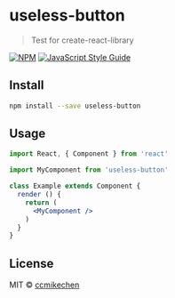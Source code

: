 # useless-button

> Test for create-react-library

[![NPM](https://img.shields.io/npm/v/useless-button.svg)](https://www.npmjs.com/package/useless-button) [![JavaScript Style Guide](https://img.shields.io/badge/code_style-standard-brightgreen.svg)](https://standardjs.com)

## Install

```bash
npm install --save useless-button
```

## Usage

```jsx
import React, { Component } from 'react'

import MyComponent from 'useless-button'

class Example extends Component {
  render () {
    return (
      <MyComponent />
    )
  }
}
```

## License

MIT © [ccmikechen](https://github.com/ccmikechen)
